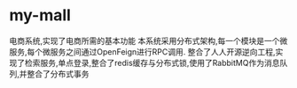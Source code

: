 # my-mall
电商系统,实现了电商所需的基本功能
本系统采用分布式架构,每一个模块是一个微服务,每个微服务之间通过OpenFeign进行RPC调用.
整合了人人开源逆向工程,实现了检索服务,单点登录,整合了redis缓存与分布式锁,使用了RabbitMQ作为消息队列,并整合了分布式事务
